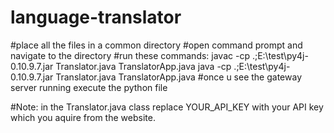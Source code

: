 ﻿# language-translator
#place all the files in a common directory
#open command prompt and navigate to the directory
#run these commands:
  javac -cp .;E:\test\py4j-0.10.9.7.jar Translator.java TranslatorApp.java
  java -cp .;E:\test\py4j-0.10.9.7.jar Translator.java TranslatorApp.java
#once u see the gateway server running execute the python file

#Note: in the Translator.java class replace YOUR_API_KEY with your API key which you aquire from the website.
